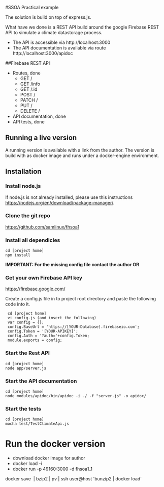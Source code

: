 #SSOA Practical example

The solution is build on top of express.js. 

What have we done is a REST API build around the google Firebase REST API to simulate a climate datastorage process.

- The API is accessible via http://localhost:3000
- The API documentation is available via route http://localhost:3000/apidoc

##Firebase REST API

- Routes, done
    + GET /
    + GET /info
    + GET /:id
    + POST /
    + PATCH /
    + PUT /
    + DELETE /
- API documentation, done
- API tests, done

## Running a live version 
A running version is available with a link from the author. The version is build with as docker image and runs under a docker-engine environment.

## Installation

### Install node.js 
If node.js is not already installed, please use this instructions https://nodejs.org/en/download/package-manager/.

### Clone the git repo
https://github.com/samlinux/fhsoa1


### Install all dependicies
```
cd [project home]  
npm install
```

**IMPORTANT: For the missing config file contact the author OR**

### Get your own Firebase API key
https://firebase.google.com/

Create a config.js file in to project root directory and paste the following code into it.
```  
 cd [project home]
 vi config.js (and insert the following) 
 var config = {};
 config.BaseUrl = 'https://[YOUR-Database].firebaseio.com';
 config.Token = '[YOUR-APIKEY]';
 config.Auth = '?auth='+config.Token;
 module.exports = config;
```

### Start the Rest API
```
cd [project home]  
node app/server.js
```
### Start the API documentation
```
cd [project home]  
node_modules/apidoc/bin/apidoc -i ./ -f "server.js" -o apidoc/ 
```
### Start the tests
```
cd [project home]  
mocha test/TestClimateApi.js 
```

# Run the docker version
- download docker image for author
- docker load -i <path to image tar file>
- docker run -p 49160:3000 -d fhsoa1_1

docker save <image> | bzip2 | pv | ssh user@host 'bunzip2 | docker load'


